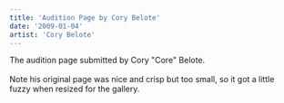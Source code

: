 ```yaml
---
title: 'Audition Page by Cory Belote'
date: '2009-01-04'
artist: 'Cory Belote'
---
```


The audition page submitted by Cory "Core" Belote.<br><br>Note his original page was nice and crisp but too small, so it got a little fuzzy when resized for the gallery.<br>